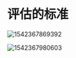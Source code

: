 # 评估的标准

![1542367869392](../../../../../AppData/Local/Temp/1542367869392.png)

![1542367980603](../../../../../AppData/Local/Temp/1542367980603.png)

